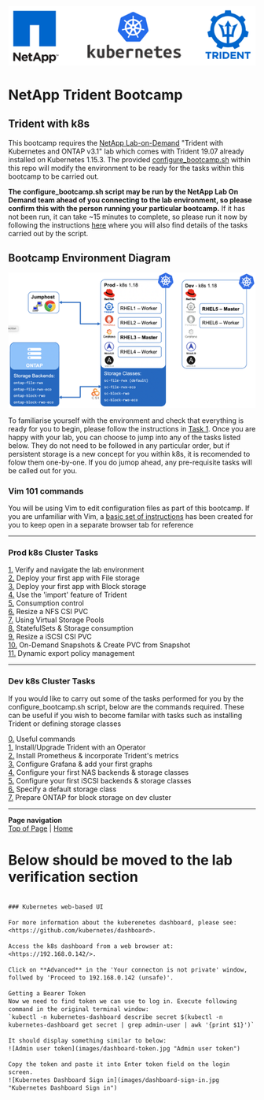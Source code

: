 <p align="center"><img src="images/k8s-header.png"></p>

# NetApp Trident Bootcamp

## Trident with k8s

This bootcamp requires the [NetApp Lab-on-Demand](https://labondemand.netapp.com/) "Trident with Kubernetes and ONTAP v3.1" lab which comes with Trident 19.07 already installed on Kubernetes 1.15.3. The provided [configure_bootcamp.sh](trident_with_k8s/deploy/configure_bootcamp.sh) within this repo will modify the environment to be ready for the tasks within this bootcamp to be carried out.

**The configure_bootcamp.sh script may be run by the NetApp Lab On Demand team ahead of you connecting to the lab environment, so please confirm this with the person running your particular bootcamp.**  If it has not been run, it can take ~15 minutes to complete, so please run it now by following the instructions [here](trident_with_k8s/tasks/configure_bootcamp) where you will also find details of the tasks carried out by the script.

## Bootcamp Environment Diagram

<p align="center"><img src="images/lab-diagram.png"></p>

To familiarise yourself with the environment and check that everything is ready for you to begin, please follow the instructions in [Task 1](trident_with_k8s/tasks/validate_lab).  Once you are happy with your lab, you can choose to jump into any of the tasks listed below.  They do not need to be followed in any particular order, but if persistent storage is a new concept for you within k8s, it is recomended to folow them one-by-one.  If you do jumop ahead, any pre-requisite tasks will be called out for you.

### Vim 101 commands
You will be using Vim to edit configuration files as part of this bootcamp.  If you are unfamiliar with Vim, a [basic set of instructions](trident_with_k8s/tasks/vim) has been created for you to keep open in a separate browser tab for reference

---------

### Prod k8s Cluster Tasks



[1.](trident_with_k8s/tasks/verify_lab) Verify and navigate the lab environment  
[2.](trident_with_k8s/tasks/file_app) Deploy your first app with File storage  
[3.](trident_with_k8s/tasks/block_app) Deploy your first app with Block storage  
[4.](trident_with_k8s/tasks/pv_import) Use the 'import' feature of Trident  
[5.](trident_with_k8s/tasks/quotas) Consumption control  
[6.](trident_with_k8s/tasks/file_resize) Resize a NFS CSI PVC  
[7.](trident_with_k8s/tasks/storage_pools) Using Virtual Storage Pools  
[8.](trident_with_k8s/tasks/statefulsets) StatefulSets & Storage consumption  
[9.](trident_with_k8s/tasks/resize_block) Resize a iSCSI CSI PVC  
[10.](trident_with_k8s/tasks/snapshots_clones) On-Demand Snapshots & Create PVC from Snapshot  
[11.](trident_with_k8s/tasks/dynamic_exports) Dynamic export policy management  

---------

### Dev k8s Cluster Tasks
If you would like to carry out some of the tasks performed for you by the configure_bootcamp.sh script, below are the commands required.  These can be useful if you wish to become familar with tasks such as installing Trident or defining storage classes


[0.](trident_with_k8s/tasks/useful_commands) Useful commands  
[1.](trident_with_k8s/tasks/install_trident) Install/Upgrade Trident with an Operator  
[2.](trident_with_k8s/tasks/config_prometheus) Install Prometheus & incorporate Trident's metrics  
[3.](trident_with_k8s/tasks/config_grafana) Configure Grafana & add your first graphs  
[4.](trident_with_k8s/tasks/config_file) Configure your first NAS backends & storage classes  
[5.](trident_with_k8s/tasks/config_block) Configure your first iSCSI backends & storage classes  
[6.](trident_with_k8s/tasks/default_sc) Specify a default storage class  
[7.](trident_with_k8s/tasks/ontap_block) Prepare ONTAP for block storage on dev cluster 

---
**Page navigation**  
[Top of Page](#top) | [Home](/README.md)

# Below should be moved to the lab verification section

```

### Kubernetes web-based UI

For more information about the kuberenetes dashboard, please see:  
<https://github.com/kubernetes/dashboard>.

Access the k8s dashboard from a web browser at:  
<https://192.168.0.142/>.  

Click on **Advanced** in the 'Your connecton is not private' window, follwed by 'Proceed to 192.168.0.142 (unsafe)'.

Getting a Bearer Token  
Now we need to find token we can use to log in. Execute following command in the original terminal window:  
`kubectl -n kubernetes-dashboard describe secret $(kubectl -n kubernetes-dashboard get secret | grep admin-user | awk '{print $1}')`

It should display something similar to below:
![Admin user token](images/dashboard-token.jpg "Admin user token")

Copy the token and paste it into Enter token field on the login screen.
![Kubernetes Dashboard Sign in](images/dashboard-sign-in.jpg "Kubernetes Dashboard Sign in")

 ```
